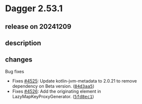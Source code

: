 # Dagger 2.53.1

## release on 20241209

## description

## changes

Bug fixes

* Fixes <a class="issue-link js-issue-link" data-error-text="Failed to load title" data-id="2714346525" data-permission-text="Title is private" data-url="https://github.com/google/dagger/issues/4525" data-hovercard-type="issue" data-hovercard-url="/google/dagger/issues/4525/hovercard" href="https://github.com/google/dagger/issues/4525">#4525</a>: Update kotlin-jvm-metadata to 2.0.21 to remove dependency on Beta version. (<a class="commit-link" data-hovercard-type="commit" data-hovercard-url="https://github.com/google/dagger/commit/84d3aa5f1bda40af532d9b5f35e957dbdea901dd/hovercard" href="https://github.com/google/dagger/commit/84d3aa5f1bda40af532d9b5f35e957dbdea901dd"><tt>84d3aa5</tt></a>)
* Fixes <a class="issue-link js-issue-link" data-error-text="Failed to load title" data-id="2714925267" data-permission-text="Title is private" data-url="https://github.com/google/dagger/issues/4526" data-hovercard-type="issue" data-hovercard-url="/google/dagger/issues/4526/hovercard" href="https://github.com/google/dagger/issues/4526">#4526</a>: Add the originating element in LazyMapKeyProxyGenerator. (<a class="commit-link" data-hovercard-type="commit" data-hovercard-url="https://github.com/google/dagger/commit/5fd8ec1a39f568d67bd6644abe821729ba6a0725/hovercard" href="https://github.com/google/dagger/commit/5fd8ec1a39f568d67bd6644abe821729ba6a0725"><tt>5fd8ec1</tt></a>)


